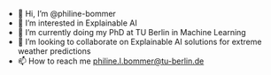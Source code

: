 - 👋 Hi, I’m @philine-bommer
- 👀 I’m interested in Explainable AI
- 🌱 I’m currently doing my PhD at TU Berlin in Machine Learning
- 💞️ I’m looking to collaborate on Explainable AI solutions for extreme weather predictions
- 📫 How to reach me philine.l.bommer@tu-berlin.de

<!---
philine-bommer/philine-bommer is a ✨ special ✨ repository because its `README.md` (this file) appears on your GitHub profile.
You can click the Preview link to take a look at your changes.
--->
